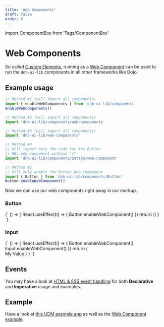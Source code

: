 ```yaml
---
title: 'Web Components'
draft: false
order: 8
---
```


import ComponentBox from 'Tags/ComponentBox'

# Web Components

So called [Custom Elements](https://www.w3.org/TR/custom-elements/), running as a [Web Component](https://github.com/w3c/webcomponents/) can be used to run the `dnb-ui-lib` components in all other frameworks like Dojo.

## Example usage

```jsx
// Method #1 (will import all components)
import { enableWebComponents } from 'dnb-ui-lib/components'
enableWebComponents()

// Method #2 (will import all components)
import 'dnb-ui-lib/components/web-components'

// Method #3 (will import all components)
import 'dnb-ui-lib/web-components'

// Method #4
// Will import only the code for the Button
// NB: web-component without "s"
import 'dnb-ui-lib/components/button/web-component'

// Method #5
// Will only enable the Button Web Component
import { Button } from 'dnb-ui-lib/components/Button'
Button.enableWebComponent()
```

Now we can use our web components right away in our markup.

### Button

<ComponentBox noFragments={false}>
{`
() => {
  React.useEffect(() => {
    Button.enableWebComponent()
  })
  return (<dnb-button icon="chevron_right" text="Custom Element" />)
}
`}
</ComponentBox>

### Input

<ComponentBox noFragments={false}>
{`
() => {
  React.useEffect(() => {
    Button.enableWebComponent()
    Input.enableWebComponent()
  })
  return (
    <form>
      <dnb-input label="Label for this Input" placeholder="My Placeholder">My Value</dnb-input>
      <dnb-button type="submit" text="Submit" />
    </form>
  )
}
`}
</ComponentBox>

## Events

You may have a look at [HTML & ES5 event handling](/uilib/usage/customisation/event-handling#html--es5) for both **Declarative** and **Imperative** usage and examples.

## Example

Have a look at [this UDM example app](https://github.com/dnbexperience/eufemia-examples/tree/master/packages/example-html) as well as the [Web Component example](https://github.com/dnbexperience/eufemia-examples/tree/master/packages/example-web-components).
